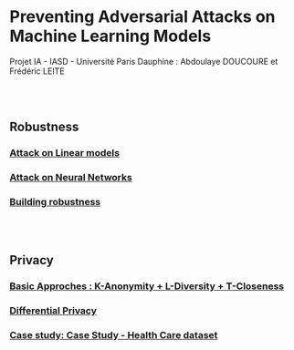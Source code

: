 # Preventing Adversarial Attacks on Machine Learning Models
Projet IA - IASD - Université Paris Dauphine : Abdoulaye DOUCOURE et Frédéric LEITE

<br>
<br>

## Robustness
### [Attack on Linear models](https://neohack22.github.io/iasd.github.io/ROBUST_presentation_1.slides.html#/)
### [Attack on Neural Networks](https://neohack22.github.io/iasd.github.io/)
### [Building robustness](https://neohack22.github.io/iasd.github.io/)

<br>
<br>

## Privacy
### [Basic Approches : K-Anonymity + L-Diversity + T-Closeness](https://neohack22.github.io/iasd.github.io/ROBUST_presentation_2.slides.html)
### [Differential Privacy](https://neohack22.github.io/iasd.github.io/)
### [Case study: Case Study - Health Care dataset](https://neohack22.github.io/iasd.github.io/)

